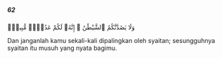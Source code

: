##### 62

<span class="ayah">وَلَا يَصُدَّنَّكُمُ ٱلشَّيْطَٰنُ ۖ إِنَّهُۥ لَكُمْ عَدُوٌّۭ مُّبِينٌۭ</span>

<span class="ayah_translation">Dan janganlah kamu sekali-kali dipalingkan oleh syaitan; sesungguhnya syaitan itu musuh yang nyata bagimu.</span>
